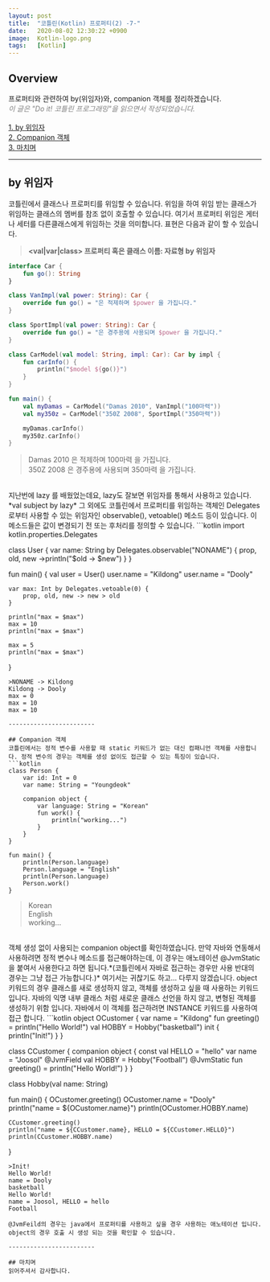 ```yaml
---
layout: post
title:  "코틀린(Kotlin) 프로퍼티(2) -7-"
date:   2020-08-02 12:30:22 +0900
image:  Kotlin-logo.png
tags:   [Kotlin]
---
```

## Overview  
프로퍼티와 관련하여 by(위임자)와, companion 객체를 정리하겠습니다.  
<span style="color: grey">*이 글은 "Do it! 코틀린 프로그래밍"을 읽으면서 작성되었습니다.*</span>  
<br>
[1. by 위임자](#by-위임자)  
[2. Companion 객체](#Companion-객체)  
[3. 마치며](#마치며)  

------------------------  

## by 위임자  
코틀린에서 클래스나 프로퍼티를 위임할 수 있습니다. 위임을 하여 위임 받는 클래스가 위임하는 클래스의 멤버를 참조 없이 호출할 수 있습니다. 여기서 프로퍼티 위임은 게터나 세터를 다른클래스에게 위임하는 것을 의미합니다. 표현은 다음과 같이 할 수 있습니다.  
> **\<val\|var\|class\> 프로퍼티 혹은 클래스 이름: 자료형 by 위임자**  

```kotlin
interface Car {
    fun go(): String
}

class VanImpl(val power: String): Car {
    override fun go() = "은 적제하며 $power 을 가집니다."
}

class SportImpl(val power: String): Car {
    override fun go() = "은 경주용에 사용되며 $power 을 가집니다."
}

class CarModel(val model: String, impl: Car): Car by impl {
    fun carInfo() {
        println("$model ${go()}")
    }
}

fun main() {
    val myDamas = CarModel("Damas 2010", VanImpl("100마력"))
    val my350z = CarModel("350Z 2008", SportImpl("350마력"))

    myDamas.carInfo()
    my350z.carInfo()
}
```
>Damas 2010 은 적제하며 100마력 을 가집니다.  
350Z 2008 은 경주용에 사용되며 350마력 을 가집니다.  

<br>
지난번에 lazy 를 배웠었는데요, lazy도 잘보면 위임자를 통해서 사용하고 있습니다. *val subject by lazy* 그 외에도 코틀린에서 프로퍼티를 위임하는 객체인 Delegates로부터 사용할 수 있는 위임자인 observable(), vetoable() 메소드 등이 있습니다. 이 메소드들은 값이 변경되기 전 또는 후처리를 정의할 수 있습니다.  
```kotlin
import  kotlin.properties.Delegates

class User {
    var name: String by Delegates.observable("NONAME") {
        prop, old, new ->println("$old -> $new")
    }
}

fun main() {
    val user = User()
    user.name = "Kildong"
    user.name = "Dooly"

    var max: Int by Delegates.vetoable(0) {
        prop, old, new -> new > old
    }

    println("max = $max")
    max = 10
    println("max = $max")

    max = 5
    println("max = $max")
}
```
>NONAME -> Kildong  
Kildong -> Dooly  
max = 0  
max = 10  
max = 10    

------------------------  

## Companion 객체  
코틀린에서는 정적 변수를 사용할 때 static 키워드가 없는 대신 컴패니언 객체를 사용합니다. 정적 변수의 경우는 객체를 생성 없이도 접근할 수 있는 특징이 있습니다. 
```kotlin
class Person {
    var id: Int = 0
    var name: String = "Youngdeok"

    companion object {
        var language: String = "Korean"
        fun work() {
            println("working...")
        }
    }
}

fun main() {
    println(Person.language)
    Person.language = "English"
    println(Person.language)
    Person.work()
}
```
>Korean  
English  
working...  

<br>
객체 생성 없이 사용되는 companion object를 확인하였습니다. 만약 자바와 연동해서 사용하려면 정적 변수나 메소드를 접근해야하는데, 이 경우는 애노테이션 @JvmStatic을 붙여서 사용한다고 하면 됩니다.*(코틀린에서 자바로 접근하는 경우만 사용 반대의 경우는 그냥 접근 가능합니다.)* 여기서는 귀찮기도 하고... 다루지 않겠습니다.  
object 키워드의 경우 클래스를 새로 생성하지 않고, 객체를 생성하고 싶을 때 사용하는 키워드 입니다. 자바의 익명 내부 클래스 처럼 새로운 클래스 선언을 하지 않고, 변형된 객체를 생성하기 위함 입니다. 자바에서 이 객체를 접근하려면 INSTANCE 키워드를 사용하여 접근 합니다.  
```kotlin
object OCustomer {
    var name = "Kildong"
    fun greeting() = println("Hello World!")
    val HOBBY = Hobby("basketball")
    init {
        println("Init!")
    }
}

class CCustomer {
    companion object {
        const val HELLO = "hello"
        var name = "Joosol"
        @JvmField val HOBBY = Hobby("Football")
        @JvmStatic fun greeting() = println("Hello World!")
    }
}

class Hobby(val name: String)

fun main() {
    OCustomer.greeting()
    OCustomer.name = "Dooly"
    println("name = ${OCustomer.name}")
    println(OCustomer.HOBBY.name)

    CCustomer.greeting()
    println("name = ${CCustomer.name}, HELLO = ${CCustomer.HELLO}")
    println(CCustomer.HOBBY.name)
}
```
>Init!  
Hello World!  
name = Dooly  
basketball  
Hello World!  
name = Joosol, HELLO = hello  
Football  

@JvmFeild의 경우는 java에서 프로퍼티를 사용하고 싶을 경우 사용하는 애노테이션 입니다. object의 경우 호출 시 생성 되는 것을 확인할 수 있습니다.  

------------------------  

## 마치며
읽어주셔서 감사합니다.  